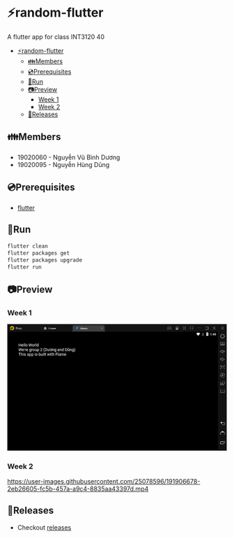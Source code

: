 # ⚡random-flutter

A flutter app for class INT3120 40

- [⚡random-flutter](#random-flutter)
  - [👪Members](#members)
  - [💿Prerequisites](#prerequisites)
  - [🏃Run](#run)
  - [📷Preview](#preview)
    - [Week 1](#week-1)
    - [Week 2](#week-2)
  - [📢Releases](#releases)

## 👪Members

-   19020060 - Nguyễn Vũ Bình Dương
-   19020095 - Nguyễn Hùng Dũng

## 💿Prerequisites

-   [flutter](https://docs.flutter.dev/get-started/install)

## 🏃Run

```
flutter clean
flutter packages get
flutter packages upgrade
flutter run
```

## 📷Preview

### Week 1

![demo_week1](/preview/demo_preview.png)

### Week 2

https://user-images.githubusercontent.com/25078596/191906678-2eb26605-fc5b-457a-a9c4-8835aa43397d.mp4

## 📢Releases

-   Checkout [releases](https://github.com/duongoku/random-flutter/releases)
